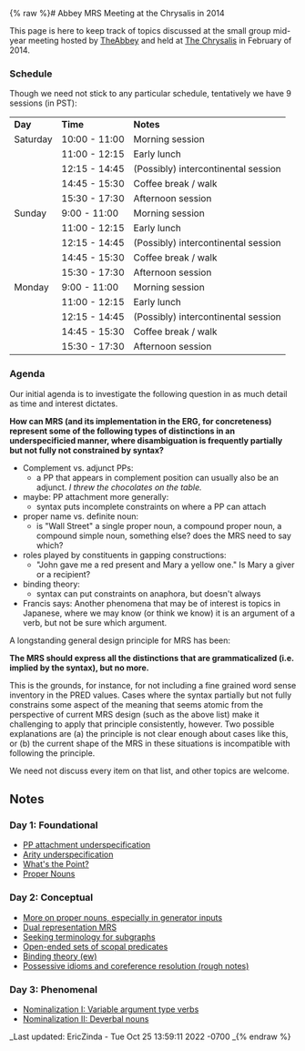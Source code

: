 {% raw %}# Abbey MRS Meeting at the Chrysalis in 2014

This page is here to keep track of topics discussed at the small group
mid-year meeting hosted by [TheAbbey](../TheAbbey) and held at [The
Chrysalis](http://www.thechrysalisinn.com) in February of 2014.

### Schedule

Though we need not stick to any particular schedule, tentatively we have
9 sessions (in PST):

|          |               |                                     |
|----------|---------------|-------------------------------------|
| **Day**  | **Time**      | **Notes**                           |
| Saturday | 10:00 - 11:00 | Morning session                     |
|          | 11:00 - 12:15 | Early lunch                         |
|          | 12:15 - 14:45 | (Possibly) intercontinental session |
|          | 14:45 - 15:30 | Coffee break / walk                 |
|          | 15:30 - 17:30 | Afternoon session                   |
| Sunday   | 9:00 - 11:00  | Morning session                     |
|          | 11:00 - 12:15 | Early lunch                         |
|          | 12:15 - 14:45 | (Possibly) intercontinental session |
|          | 14:45 - 15:30 | Coffee break / walk                 |
|          | 15:30 - 17:30 | Afternoon session                   |
| Monday   | 9:00 - 11:00  | Morning session                     |
|          | 11:00 - 12:15 | Early lunch                         |
|          | 12:15 - 14:45 | (Possibly) intercontinental session |
|          | 14:45 - 15:30 | Coffee break / walk                 |
|          | 15:30 - 17:30 | Afternoon session                   |

### Agenda

Our initial agenda is to investigate the following question in as much
detail as time and interest dictates.

**How can MRS (and its implementation in the ERG, for concreteness)
represent some of the following types of distinctions in an
underspecificied manner, where disambiguation is frequently partially
but not fully not constrained by syntax?**

- Complement vs. adjunct PPs:
  - a PP that appears in complement position can usually also be an
adjunct. *I threw the chocolates on the table.*
- maybe: PP attachment more generally:
  - syntax puts incomplete constraints on where a PP can attach
- proper name vs. definite noun:
  - is "Wall Street" a single proper noun, a compound proper noun, a
compound simple noun, something else? does the MRS need to say
which?
- roles played by constituents in gapping constructions:
  - "John gave me a red present and Mary a yellow one." Is Mary a
giver or a recipient?
- binding theory:
  - syntax can put constraints on anaphora, but doesn't always
- Francis says: Another phenomena that may be of interest is topics in
Japanese, where we may know (or think we know) it is an argument of
a verb, but not be sure which argument.

A longstanding general design principle for MRS has been:

**The MRS should express all the distinctions that are grammaticalized
(i.e. implied by the syntax), but no more.**

This is the grounds, for instance, for not including a fine grained word
sense inventory in the PRED values. Cases where the syntax partially but
not fully constrains some aspect of the meaning that seems atomic from
the perspective of current MRS design (such as the above list) make it
challenging to apply that principle consistently, however. Two possible
explanations are (a) the principle is not clear enough about cases like
this, or (b) the current shape of the MRS in these situations is
incompatible with following the principle.

We need not discuss every item on that list, and other topics are
welcome.

## Notes

### Day 1: Foundational

- [PP attachment
underspecification](../TheAbbey_Chrysalis2014PpAttachment)
- [Arity underspecification](../TheAbbey_Chrysalis2014Arity)
- [What's the Point?](../TheAbbey_Chrysalis2014WhatsThePoint)
- [Proper Nouns](../TheAbbey_Chrysalis2014ProperNouns)

### Day 2: Conceptual

- [More on proper nouns, especially in generator
inputs](../TheAbbey_Chrysalis2014ProperNounsGeneration)
- [Dual representation MRS](../TheAbbey_Chrysalis2014SchrodingerMrs)
- [Seeking terminology for
subgraphs](../TheAbbey_Chrysalis2014Terminology)
- [Open-ended sets of scopal
predicates](../TheAbbey_Chrysalis2014OpenEndedPredicates)
- [Binding theory (ew)](../TheAbbey_Chrysalis2014BindingTheory)
- [Possessive idioms and coreference resolution (rough
notes)](../TheAbbey_Chrysalis2014PossessiveIdioms)

### Day 3: Phenomenal

- [Nominalization I: Variable argument type
verbs](../TheAbbey_Chrysalis2014Nominalization)
- [Nominalization II: Deverbal
nouns](../TheAbbey_Chrysalis2014DeverbalNouns)

_Last updated: EricZinda - Tue Oct 25 13:59:11 2022 -0700
_{% endraw %}